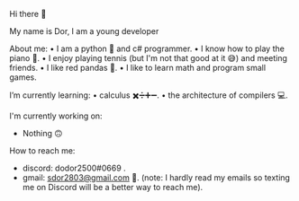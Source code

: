 Hi there 👋

My name is Dor, 
I am a young developer

About me:
 • I am a python 🐍 and c# programmer.
 • I know how to play the piano 🎹.
 • I enjoy playing tennis (but I'm not that good at it 😅) and meeting friends.
 • I like red pandas 🐼. 
 • I like to learn math and program small games.

I’m currently learning:
 • calculus ✖️➗➕➖.
 • the architecture of compilers 💻.

I'm currently working on:
 * Nothing 🙃


How to reach me:
* discord: dodor2500#0669 .
* gmail: sdor2803@gmail.com 📩.
 (note: I hardly read my emails so texting me on Discord will be a better way to reach me).
